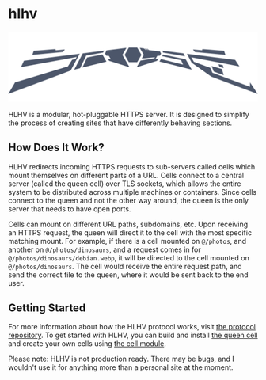 # hlhv

![HLHV Banner](banner.svg)

HLHV is a modular, hot-pluggable HTTPS server. It is designed to simplify the
process of creating sites that have differently behaving sections.

## How Does It Work?

HLHV redirects incoming HTTPS requests to sub-servers called cells which mount
themselves on different parts of a URL. Cells connect to a central server
(called the queen cell) over TLS sockets, which allows the entire system to be
distributed across multiple machines or containers. Since cells connect to the
queen and not the other way around, the queen is the only server that needs to
have open ports.

Cells can mount on different URL paths, subdomains, etc. Upon receiving an HTTPS
request, the queen will direct it to the cell with the most specific matching
mount. For example, if there is a cell mounted on `@/photos`, and another on
`@/photos/dinosaurs`, and a request comes in for `@/photos/dinosaurs/debian.webp`,
it will be directed to the cell mounted on `@/photos/dinosaurs`. The cell would
receive the entire request path, and send the correct file to the queen, where
it would be sent back to the end user.

## Getting Started

For more information about how the HLHV protocol works, visit
[the protocol repository](https://github.com/hlhv/protocol). To get started with
HLHV, you can build and install [the queen cell](https://github.com/hlhv/hlhv-queen)
and create your own cells using [the cell module](https://github.com/hlhv/cell).

Please note: HLHV is not production ready. There may be bugs, and I wouldn't use
it for anything more than a personal site at the moment.
